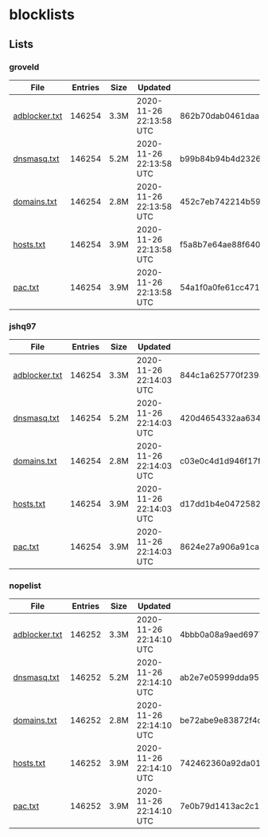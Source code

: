 # blocklists

## Lists

### groveld

|File|Entries|Size|Updated|Hash|
|-|-|-|-|-|
|[adblocker.txt](https://raw.githubusercontent.com/groveld/blocklists/lists/groveld/adblocker.txt)|146254|3.3M|2020-11-26 22:13:58 UTC|862b70dab0461daa805e9929f5203e8e01c7ba12|
|[dnsmasq.txt](https://raw.githubusercontent.com/groveld/blocklists/lists/groveld/dnsmasq.txt)|146254|5.2M|2020-11-26 22:13:58 UTC|b99b84b94b4d232675e87452c883dd5b4aeb8c45|
|[domains.txt](https://raw.githubusercontent.com/groveld/blocklists/lists/groveld/domains.txt)|146254|2.8M|2020-11-26 22:13:58 UTC|452c7eb742214b59a948c6ca80a804f0ebc24851|
|[hosts.txt](https://raw.githubusercontent.com/groveld/blocklists/lists/groveld/hosts.txt)|146254|3.9M|2020-11-26 22:13:58 UTC|f5a8b7e64ae88f640e1c65294aeddc252ebaecff|
|[pac.txt](https://raw.githubusercontent.com/groveld/blocklists/lists/groveld/pac.txt)|146254|3.9M|2020-11-26 22:13:58 UTC|54a1f0a0fe61cc471eacc074a80956c1366dbfb9|

### jshq97

|File|Entries|Size|Updated|Hash|
|-|-|-|-|-|
|[adblocker.txt](https://raw.githubusercontent.com/groveld/blocklists/lists/jshq97/adblocker.txt)|146254|3.3M|2020-11-26 22:14:03 UTC|844c1a625770f2398117ff8164f8d50c437f7b4c|
|[dnsmasq.txt](https://raw.githubusercontent.com/groveld/blocklists/lists/jshq97/dnsmasq.txt)|146254|5.2M|2020-11-26 22:14:03 UTC|420d4654332aa634b8418c762d285f5140d94856|
|[domains.txt](https://raw.githubusercontent.com/groveld/blocklists/lists/jshq97/domains.txt)|146254|2.8M|2020-11-26 22:14:03 UTC|c03e0c4d1d946f17f65b2ca756ea0155e0344a59|
|[hosts.txt](https://raw.githubusercontent.com/groveld/blocklists/lists/jshq97/hosts.txt)|146254|3.9M|2020-11-26 22:14:03 UTC|d17dd1b4e047258207a5787cd27a848fd8d82023|
|[pac.txt](https://raw.githubusercontent.com/groveld/blocklists/lists/jshq97/pac.txt)|146254|3.9M|2020-11-26 22:14:03 UTC|8624e27a906a91cab545404a8977564761eb170e|

### nopelist

|File|Entries|Size|Updated|Hash|
|-|-|-|-|-|
|[adblocker.txt](https://raw.githubusercontent.com/groveld/blocklists/lists/nopelist/adblocker.txt)|146252|3.3M|2020-11-26 22:14:10 UTC|4bbb0a08a9aed69779938676ac2e5961dfbc74af|
|[dnsmasq.txt](https://raw.githubusercontent.com/groveld/blocklists/lists/nopelist/dnsmasq.txt)|146252|5.2M|2020-11-26 22:14:10 UTC|ab2e7e05999dda957370341646c1af025ea92da2|
|[domains.txt](https://raw.githubusercontent.com/groveld/blocklists/lists/nopelist/domains.txt)|146252|2.8M|2020-11-26 22:14:10 UTC|be72abe9e83872f4c26501c31b14279025937a48|
|[hosts.txt](https://raw.githubusercontent.com/groveld/blocklists/lists/nopelist/hosts.txt)|146252|3.9M|2020-11-26 22:14:10 UTC|742462360a92da01a4836269ebbfd30adb0f65b2|
|[pac.txt](https://raw.githubusercontent.com/groveld/blocklists/lists/nopelist/pac.txt)|146252|3.9M|2020-11-26 22:14:10 UTC|7e0b79d1413ac2c140e92f7eb693e603ac48f682|
